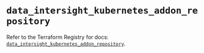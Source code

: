 # `data_intersight_kubernetes_addon_repository`

Refer to the Terraform Registry for docs: [`data_intersight_kubernetes_addon_repository`](https://registry.terraform.io/providers/ciscodevnet/intersight/1.0.71/docs/data-sources/kubernetes_addon_repository).
